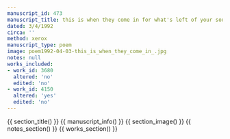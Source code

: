 ```yaml
---
manuscript_id: 473
manuscript_title: this is when they come in for what's left of your soul
dated: 3/4/1992
circa: ''
method: xerox
manuscript_type: poem
image: poem1992-04-03-this_is_when_they_come_in_.jpg
notes: null
works_included:
- work_id: 3680
  altered: 'no'
  edited: 'no'
- work_id: 4150
  altered: 'yes'
  edited: 'no'
---
```


{{ section_title() }}
{{ manuscript_info() }}
{{ section_image() }}
{{ notes_section() }}
{{ works_section() }}
